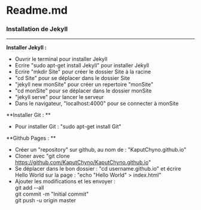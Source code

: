 # Readme.md
### Installation de Jekyll

---

**Installer Jekyll :**

* Ouvrir le terminal pour installer Jekyll
* Ecrire "sudo apt-get install Jekyll" pour installer Jekyll
* Ecrire "mkdir Site" pour créer le dossier Site à la racine
* "cd Site" pour se déplacer dans le dossier Site
* "jekyll new monSite" pour créer un repertoire "monSite"
* "cd monSite" pour se déplacer dans le dossier monSite
* "jekyll serve" pour lancer le serveur
* Dans le navigateur, "localhost:4000" pour se connecter à monSite

**Installer Git :  **

* Pour installer Git : "sudo apt-get install Git"

**Github Pages : **

* Créer un "repository" sur github, au nom de : "KaputChyno.github.io"
* Cloner avec "git clone https://github.com/KaputChyno/KaputChyno.github.io"
* Se déplacer dans le bon dossier : "cd username.github.io" et écrire Hello World sur la page  : "echo "Hello World" > index.html"
* Ajouter les modifications et les envoyer :  
git add --all  
git commit -m "Initial commit"  
git push -u origin master

